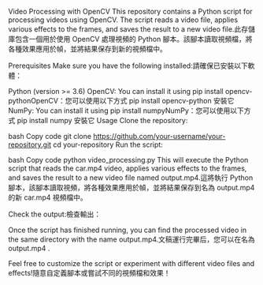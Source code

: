 Video Processing with OpenCV
This repository contains a Python script for processing videos using OpenCV. The script reads a video file, applies various effects to the frames, and saves the result to a new video file.此存儲庫包含一個用於使用 OpenCV 處理視頻的 Python 腳本。該腳本讀取視頻檔，將各種效果應用於幀，並將結果保存到新的視頻檔中。

Prerequisites
Make sure you have the following installed:請確保已安裝以下軟體：

Python (version >= 3.6)
OpenCV: You can install it using pip install opencv-pythonOpenCV：您可以使用以下方式 pip install opencv-python 安裝它
NumPy: You can install it using pip install numpyNumPy：您可以使用以下方式 pip install numpy 安裝它
Usage
Clone the repository:

bash
Copy code
git clone https://github.com/your-username/your-repository.git
cd your-repository
Run the script:

bash
Copy code
python video_processing.py
This will execute the Python script that reads the car.mp4 video, applies various effects to the frames, and saves the result to a new video file named output.mp4.這將執行 Python 腳本，該腳本讀取視頻，將各種效果應用於幀，並將結果保存到名為 output.mp4 的新 car.mp4 視頻檔中。

Check the output:檢查輸出：

Once the script has finished running, you can find the processed video in the same directory with the name output.mp4.文稿運行完畢后，您可以在名為 output.mp4 .

Feel free to customize the script or experiment with different video files and effects!隨意自定義腳本或嘗試不同的視頻檔和效果！

